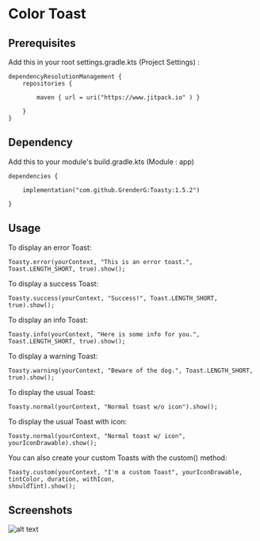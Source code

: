 # Color Toast

## Prerequisites
Add this in your root settings.gradle.kts (Project Settings) :

```
dependencyResolutionManagement {
    repositories {

        maven { url = uri("https://www.jitpack.io" ) }

    }
}
```

## Dependency
Add this to your module's build.gradle.kts (Module : app)

```
dependencies {

    implementation("com.github.GrenderG:Toasty:1.5.2")

}
```

## Usage

To display an error Toast:
```
Toasty.error(yourContext, "This is an error toast.", Toast.LENGTH_SHORT, true).show();
```

To display a success Toast:
```
Toasty.success(yourContext, "Success!", Toast.LENGTH_SHORT, true).show();
```

To display an info Toast:
```
Toasty.info(yourContext, "Here is some info for you.", Toast.LENGTH_SHORT, true).show();
```

To display a warning Toast:
```
Toasty.warning(yourContext, "Beware of the dog.", Toast.LENGTH_SHORT, true).show();
```

To display the usual Toast:
```
Toasty.normal(yourContext, "Normal toast w/o icon").show();
```

To display the usual Toast with icon:
```
Toasty.normal(yourContext, "Normal toast w/ icon", yourIconDrawable).show();
```

You can also create your custom Toasts with the custom() method:
```
Toasty.custom(yourContext, "I'm a custom Toast", yourIconDrawable, tintColor, duration, withIcon, 
shouldTint).show();
```


## Screenshots
![alt text]([http://url/to/img.png](https://raw.githubusercontent.com/GrenderG/Toasty/master/art/collage.png)https://raw.githubusercontent.com/GrenderG/Toasty/master/art/collage.png)


